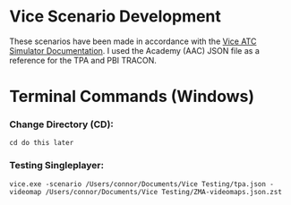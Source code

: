 # Vice Scenario Development
These scenarios have been made in accordance with the [Vice ATC Simulator Documentation](https://pharr.org/vice/). I used the Academy (AAC) JSON file as a reference for the TPA and PBI TRACON. 

# Terminal Commands (Windows)

<h3>Change Directory (CD):</h3>

```
cd do this later
```

<h3>Testing Singleplayer:</h3>

```
vice.exe -scenario /Users/connor/Documents/Vice Testing/tpa.json -videomap /Users/connor/Documents/Vice Testing/ZMA-videomaps.json.zst
```